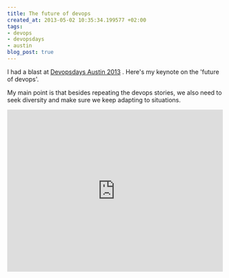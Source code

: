 ```yaml
---
title: The future of devops
created_at: 2013-05-02 10:35:34.199577 +02:00
tags:
- devops
- devopsdays
- austin
blog_post: true
---
```

I had a blast at [Devopsdays Austin 2013](http://devopsdays.org/events/2013-austin) . Here's my keynote on the 'future of devops'.

My main point is that besides repeating the devops stories, we also need to seek diversity and make sure we keep adapting to situations.

<iframe src="http://player.vimeo.com/video/65547464" width="500" height="375" frameborder="0" webkitAllowFullScreen mozallowfullscreen allowFullScreen></iframe>
